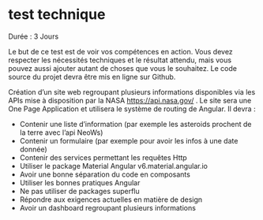 # test technique

Durée : 3 Jours

Le but de ce test est de voir vos compétences en action. Vous devez respecter les
nécessités techniques et le résultat attendu, mais vous pouvez aussi ajouter autant de
choses que vous le souhaitez. Le code source du projet devra être mis en ligne sur Github.

Création d’un site web regroupant plusieurs informations disponibles via les APIs mise à
disposition par la NASA https://api.nasa.gov/ . Le site sera une One Page Application et
utilisera le système de routing de Angular. Il devra :
- Contenir une liste d’information (par exemple les asteroids prochent de la terre avec
l’api NeoWs)
- Contenir un formulaire (par exemple pour avoir les infos à une date donnée)
- Contenir des services permettant les requêtes Http
- Utiliser le package Material Angular v6.material.angular.io
- Avoir une bonne séparation du code en composants
- Utiliser les bonnes pratiques Angular
- Ne pas utiliser de packages superflu
- Répondre aux exigences actuelles en matière de design
- Avoir un dashboard regroupant plusieurs informations
